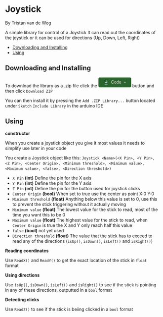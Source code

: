 Joystick
========

By Tristan van de Weg

A simple library for control of a Joystick
It can read out the coordinates of the joystick or it can be used for directions (Up, Down, Left, Right)

* [Downloading and Installing](#downloading-and-installing)
* [Using](#using)

Downloading and Installing
--------------------------

To download the library as a .zip file click the ![](.img/downloadbutton.png?raw=true) button and then click `Download ZIP`

You can then install it by pressing the `Add .ZIP Library...` button located under `Sketch` `Include Library` in the arduino IDE

Using
-----

**constructor**

When you create a joystick object you give it most values it needs to simplify use later in your code

You create a Joystick object like this:
`Joystick <Name>(<X Pin>, <Y Pin>, <Z Pin>, <Center Origin>, <Minimum threshold>, <Minimum value>, <Maximum value>, <false>, <Direction threshold>)`

* `X Pin` **(int)** Define the pin for the X axis
* `Y Pin` **(int)** Define the pin for the Y axis
* `Z Pin` **(int)** Define the pin for the button used for joystick clicks
* `Center Origin` **(bool)** When set to true use the center as point X:0 Y:0
* `Minimum threshold` **(float)** Anything below this value is set to 0, use this to prevent the stick triggering without it actually moving
* `Minimum value` **(float)** The lowest value for the stick to read, most of the time you want this to be 0
* `Maximum value` **(float)** The highest value for the stick to read, when `Center Origin` is true the X and Y only reach half this value
* `false` **(bool)** not yet used
* `Direction threshold` **(float)** The value that the stick has to exceed to read any of the directions (`isUp()`, `isDown()`, `isLeft()` and `isRight()`)

**Reading coordinates**

Use `ReadX()` and `ReadY()` to get the exact location of the stick in `float` format


**Using directions**

Use `isUp()`, `isDown()`, `isLeft()` and `isRight()` to see if the stick is pointing in any of these directions, outputted in a `bool` format


**Detecting clicks**

Use `ReadZ()` to see if the stick is beiing clicked in a `bool` format

